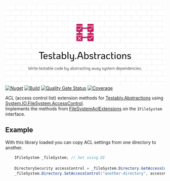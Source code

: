 ![Testably.Abstractions](https://raw.githubusercontent.com/Testably/Testably.Abstractions/main/Docs/Images/social-preview.png)
[![Nuget](https://img.shields.io/nuget/v/Testably.Abstractions.AccessControl)](https://www.nuget.org/packages/Testably.Abstractions.AccessControl)
[![Build](https://github.com/Testably/Testably.Abstractions/actions/workflows/build.yml/badge.svg)](https://github.com/Testably/Testably.Abstractions/actions/workflows/build.yml)
[![Quality Gate Status](https://sonarcloud.io/api/project_badges/measure?project=Testably_Testably.Abstractions&branch=main&metric=alert_status)](https://sonarcloud.io/summary/overall?id=Testably_Testably.Abstractions&branch=main)
[![Coverage](https://sonarcloud.io/api/project_badges/measure?project=Testably_Testably.Abstractions&branch=main&metric=coverage)](https://sonarcloud.io/summary/overall?id=Testably_Testably.Abstractions&branch=main)

ACL (access control list) extension methods for [Testably.Abstractions](../README.md) using [System.IO.FileSystem.AccessControl](https://www.nuget.org/packages/System.IO.FileSystem.AccessControl/).  
Implements the methods from [FileSystemAclExtensions](https://learn.microsoft.com/en-us/dotnet/api/system.io.filesystemaclextensions) on the `IFileSystem` interface.

## Example
With this library loaded you can copy ACL settings from one directory to another.
```csharp
    IFileSystem _fileSystem; // Set using DI
		
    DirectorySecurity accessControl = _fileSystem.Directory.GetAccessControl("your-directory");
    _fileSystem.Directory.SetAccessControl("another-directory", accessControl);
```
